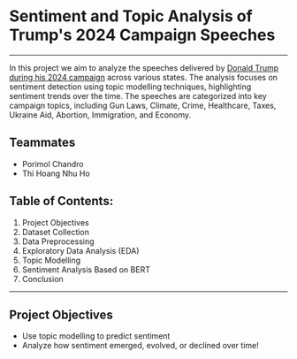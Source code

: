 # Sentiment and Topic Analysis of Trump's 2024 Campaign Speeches

---
In this project we aim to analyze the speeches delivered by [Donald Trump during his 2024 campaign](https://www.kaggle.com/datasets/perceptron90/donald-trump-2024-transcripts) across various states. The analysis focuses on sentiment detection using topic modelling techniques, highlighting sentiment trends over the time. The speeches are categorized into key campaign topics, including Gun Laws, Climate, Crime, Healthcare, Taxes, Ukraine Aid, Abortion, Immigration, and Economy.

## Teammates

- Porimol Chandro
- Thi Hoang Nhu Ho

## Table of Contents:
1. Project Objectives
1. Dataset Collection
1. Data Preprocessing
1. Exploratory Data Analysis (EDA)
1. Topic Modelling
1. Sentiment Analysis Based on BERT
1. Conclusion

---

## Project Objectives

- Use topic modelling to predict sentiment
- Analyze how sentiment emerged, evolved, or declined over time!
